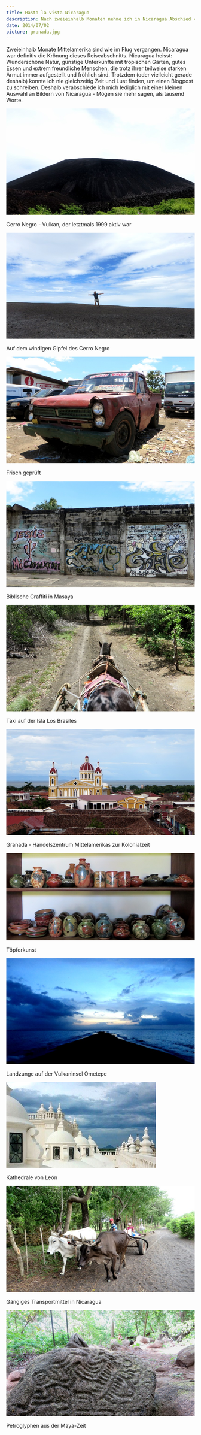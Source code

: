```yaml
---
title: Hasta la vista Nicaragua
description: Nach zweieinhalb Monaten nehme ich in Nicaragua Abschied von Mittelamerika
date: 2014/07/02
picture: granada.jpg
---
```


Zweieinhalb Monate Mittelamerika sind wie im Flug vergangen. Nicaragua war definitiv die Krönung dieses Reiseabschnitts.
Nicaragua heisst: Wunderschöne Natur, günstige Unterkünfte mit tropischen Gärten, gutes Essen und extrem freundliche
Menschen, die trotz ihrer teilweise starken Armut immer aufgestellt und fröhlich sind. Trotzdem (oder vielleicht gerade
deshalb) konnte ich nie gleichzeitig Zeit und Lust finden, um einen Blogpost zu schreiben. Deshalb verabschiede ich
mich lediglich mit einer kleinen Auswahl an Bildern von Nicaragua - Mögen sie mehr sagen, als tausend Worte.

![Cerro Negro - Vulkan, der letztmals 1999 aktiv war](pics/cherro_negro.jpg)
<figcaption>Cerro Negro - Vulkan, der letztmals 1999 aktiv war</figcaption>

![Auf dem windigen Gipfel des Cerro Negro](pics/cherro_negro_2.jpg)
<figcaption>Auf dem windigen Gipfel des Cerro Negro</figcaption>

![Frisch geprüft](pics/car.jpg)
<figcaption>Frisch geprüft</figcaption>

![Biblische Graffiti in Masaya](pics/graffiti.jpg)
<figcaption>Biblische Graffiti in Masaya</figcaption>

![Taxi auf der Isla Los Brasiles](pics/rosswagen.jpg)
<figcaption>Taxi auf der Isla Los Brasiles</figcaption>

![Granada - Handelszentrum Mittelamerikas zur Kolonialzeit](pics/granada.jpg)
<figcaption>Granada - Handelszentrum Mittelamerikas zur Kolonialzeit</figcaption>

![Töpferkunst](pics/toepferkunst.jpg)
<figcaption>Töpferkunst</figcaption>

![Landzunge auf der Vulkaninsel Ometepe](pics/ometepe.jpg)
<figcaption>Landzunge auf der Vulkaninsel Ometepe</figcaption>

![Kathedrale von León](pics/cathedral.jpg)
<figcaption>Kathedrale von León</figcaption>

![Gängiges Transportmittel in Nicaragua](pics/ochsenwagen.jpg)
<figcaption>Gängiges Transportmittel in Nicaragua</figcaption>

![Petroglyphen aus der Maya-Zeit](pics/petroglyphs.jpg)
<figcaption>Petroglyphen aus der Maya-Zeit</figcaption>
